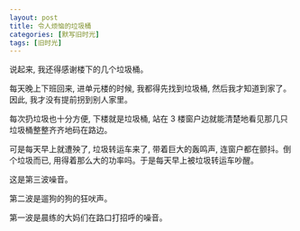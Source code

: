```yaml
---
layout: post
title: 令人烦恼的垃圾桶
categories: [默写旧时光]
tags: [旧时光]
---
```


说起来, 我还得感谢楼下的几个垃圾桶。

每天晚上下班回来, 进单元楼的时候, 我都得先找到垃圾桶, 然后我才知道到家了。因此, 我才没有提前拐到别人家里。

每次扔垃圾也十分方便, 下楼就是垃圾桶, 站在 3 楼窗户边就能清楚地看见那几只垃圾桶整整齐齐地码在路边。

可是每天早上就遭殃了, 垃圾转运车来了, 带着巨大的轰鸣声, 连窗户都在颤抖。倒个垃圾而已, 用得着那么大的功率吗。于是每天早上被垃圾转运车吵醒。

这是第三波噪音。

第二波是遛狗的狗的狂吠声。

第一波是晨练的大妈们在路口打招呼的噪音。
